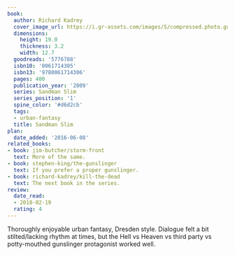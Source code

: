 ```yaml
---
book:
  author: Richard Kadrey
  cover_image_url: https://i.gr-assets.com/images/S/compressed.photo.goodreads.com/books/1311727590l/5776788._SX98_.jpg
  dimensions:
    height: 19.0
    thickness: 3.2
    width: 12.7
  goodreads: '5776788'
  isbn10: '0061714305'
  isbn13: '9780061714306'
  pages: 400
  publication_year: '2009'
  series: Sandman Slim
  series_position: '1'
  spine_color: '#d6d2cb'
  tags:
  - urban-fantasy
  title: Sandman Slim
plan:
  date_added: '2016-06-08'
related_books:
- book: jim-butcher/storm-front
  text: More of the same.
- book: stephen-king/the-gunslinger
  text: If you prefer a proper gunslinger.
- book: richard-kadrey/kill-the-dead
  text: The next book in the series.
review:
  date_read:
  - 2018-02-19
  rating: 4
---
```


Thoroughly enjoyable urban fantasy, Dresden style. Dialogue felt a bit stilted/lacking rhythm at times, but the Hell vs
Heaven vs third party vs potty-mouthed gunslinger protagonist worked well.
